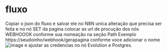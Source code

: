# fluxo
Copiar o json do fluxo e salvar ele no N8N
unica alteração que precisa ser feita e no nó SET da pagina
colocar as url de procução dos nós WEBHOOOK conforme sua nomeação na seção Path
Exemplo https://seudoinho/webhook/gerapagina conforme voce adicionar o nome
![image](https://github.com/user-attachments/assets/64c9dc4e-c1c6-4253-b7b5-d8d24aefe7e1)
e ajustar as credencias no nó Evolution e Postgres.
